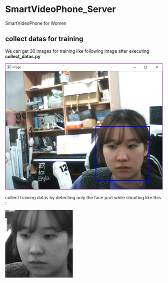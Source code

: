 # SmartVideoPhone_Server
SmartVideoPhone for Women

## collect datas for training
We can get 30 images for training like following image after executing **collect_datas.py**


![ex_captureImage](./collecting_ex1.png)


collect training datas by detecting only the face part while shooting like this :


![ex_datafortrain](./1.2.jpg)
